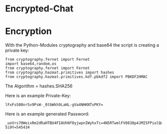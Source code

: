 # Encrypted-Chat

# Encryption

With the Python-Modules cryptography and base64 the script is creating a private key:

    from cryptography.fernet import Fernet
    import base64,random,os
    from cryptography.fernet import Fernet
    from cryptography.hazmat.primitives import hashes
    from cryptography.hazmat.primitives.kdf.pbkdf2 import PBKDF2HMAC

The Algorithm = hashes.SHA256

Here is an example Private-Key: 

    lFxFsS00nrSv9PsW-_0tbWkh9LaHL-gVa4NHKNTxPKY=
    
Here is an example generated Password:

    _uoVrs70WeixRm2dRaHTBU4FIAUhNf0yjwpnIWyhxTc=4N5RTwmlFV0838p4JMI5FPiolQo9nbthywuCDo-5i9Y=545434
